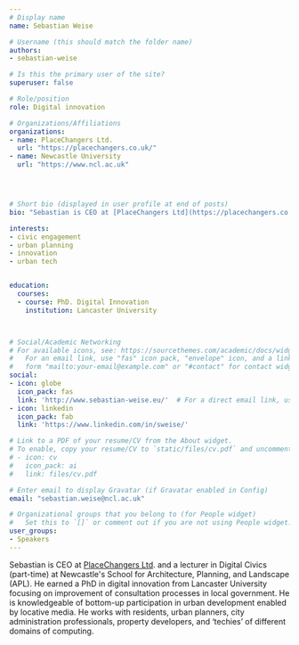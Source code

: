 ```yaml
---
# Display name
name: Sebastian Weise

# Username (this should match the folder name)
authors:
- sebastian-weise

# Is this the primary user of the site?
superuser: false

# Role/position
role: Digital innovation

# Organizations/Affiliations
organizations:
- name: PlaceChangers Ltd.
  url: "https://placechangers.co.uk/"
- name: Newcastle University
  url: "https://www.ncl.ac.uk"




# Short bio (displayed in user profile at end of posts)
bio: "Sebastian is CEO at [PlaceChangers Ltd](https://placechangers.co.uk/). and a lecturer in Digital Civics (part-time) at Newcastle's School for Architecture, Planning, and Landscape (APL). He earned a PhD in digital innovation from Lancaster University focusing on improvement of consultation processes in local government. He is knowledgeable of bottom-up participation in urban development enabled by locative media. He works with residents, urban planners, city administration professionals, property developers, and ‘techies’ of different domains of computing."

interests:
- civic engagement
- urban planning
- innovation
- urban tech


education:
  courses:
  - course: PhD. Digital Innovation
    institution: Lancaster University



# Social/Academic Networking
# For available icons, see: https://sourcethemes.com/academic/docs/widgets/#icons
#   For an email link, use "fas" icon pack, "envelope" icon, and a link in the
#   form "mailto:your-email@example.com" or "#contact" for contact widget.
social:
- icon: globe
  icon_pack: fas
  link: 'http://www.sebastian-weise.eu/'  # For a direct email link, use "mailto:test@example.org".
- icon: linkedin
  icon_pack: fab
  link: 'https://www.linkedin.com/in/sweise/'

# Link to a PDF of your resume/CV from the About widget.
# To enable, copy your resume/CV to `static/files/cv.pdf` and uncomment the lines below.
# - icon: cv
#   icon_pack: ai
#   link: files/cv.pdf

# Enter email to display Gravatar (if Gravatar enabled in Config)
email: "sebastian.weise@ncl.ac.uk"

# Organizational groups that you belong to (for People widget)
#   Set this to `[]` or comment out if you are not using People widget.
user_groups:
- Speakers
---
```


Sebastian is CEO at [PlaceChangers Ltd](https://placechangers.co.uk/). and a lecturer in Digital Civics (part-time) at Newcastle's School for Architecture, Planning, and Landscape (APL). He earned a PhD in digital innovation from Lancaster University focusing on improvement of consultation processes in local government. He is knowledgeable of bottom-up participation in urban development enabled by locative media. He works with residents, urban planners, city administration professionals, property developers, and ‘techies’ of different domains of computing.
